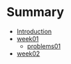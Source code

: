 # Summary

- [Introduction](README.md)
- [week01](week01/week01.md)
    - [problems01](week01/problems01.md)
- [week02](week02/week02.md)


